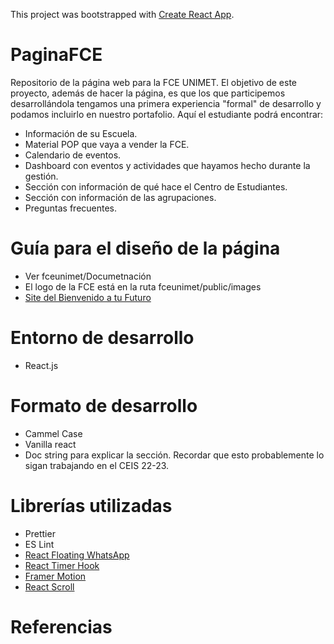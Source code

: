 This project was bootstrapped with [Create React App](https://github.com/facebook/create-react-app).

# PaginaFCE

Repositorio de la página web para la FCE UNIMET. El objetivo de este proyecto, además de hacer la página, es que los que participemos desarrollándola tengamos una primera experiencia "formal" de desarrollo y podamos incluirlo en nuestro portafolio. Aquí el estudiante podrá encontrar:

- Información de su Escuela.
- Material POP que vaya a vender la FCE.
- Calendario de eventos.
- Dashboard con eventos y actividades que hayamos hecho durante la gestión.
- Sección con información de qué hace el Centro de Estudiantes.
- Sección con información de las agrupaciones.
- Preguntas frecuentes.

# Guía para el diseño de la página

- Ver fceunimet/Documetnación
- El logo de la FCE está en la ruta fceunimet/public/images
- [Site del Bienvenido a tu Futuro](https://sites.google.com/d/1-ai29pWSl4iFVa6XhHkIjf5YuAVz9AB_/p/1hrDUk3KXCKxkhVbAmBbQz-2OBkFIYZQo/edit)

# Entorno de desarrollo

- React.js

# Formato de desarrollo

- Cammel Case
- Vanilla react
- Doc string para explicar la sección. Recordar que esto probablemente lo sigan trabajando en el CEIS 22-23.

# Librerías utilizadas

- Prettier
- ES Lint
- [React Floating WhatsApp](https://www.npmjs.com/package/react-floating-whatsapp)
- [React Timer Hook](https://www.npmjs.com/package/react-timer-hook)
- [Framer Motion](https://www.npmjs.com/package/framer-motion)
- [React Scroll](https://www.npmjs.com/package/react-scroll)

# Referencias
